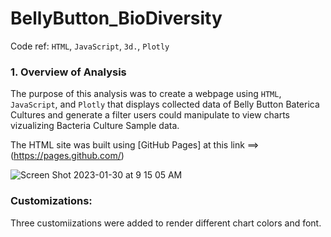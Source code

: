 # BellyButton_BioDiversity

Code ref: `HTML`, `JavaScript`, `3d.`, `Plotly`

### 1. Overview of Analysis

The purpose of this analysis was to create a webpage using `HTML`, `JavaScript`, and `Plotly` that displays collected data of Belly Button Baterica Cultures and generate a filter users could manipulate to view charts vizualizing Bacteria Culture Sample data.

The HTML site was built using [GitHub Pages] at this  link ==> (https://pages.github.com/)

![Screen Shot 2023-01-30 at 9 15 05 AM](https://user-images.githubusercontent.com/115188500/215502270-02663daa-3ef4-4694-861e-e34a24fc33ed.png)

### Customizations:
Three customiizations were added to render different chart colors and font.





